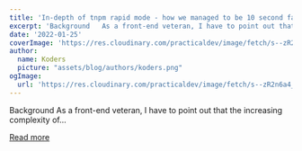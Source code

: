 ```yaml
---
title: 'In-depth of tnpm rapid mode - how we managed to be 10 second faster than pnpm'
excerpt: 'Background   As a front-end veteran, I have to point out that the increasing complexity of...'
date: '2022-01-25'
coverImage: 'https://res.cloudinary.com/practicaldev/image/fetch/s--zR2n6a4_--/c_imagga_scale,f_auto,fl_progressive,h_420,q_auto,w_1000/https://dev-to-uploads.s3.amazonaws.com/uploads/articles/tcy9uwojmnb9ikrrrczz.png'
author:
  name: Koders
  picture: "assets/blog/authors/koders.png"
ogImage:
  url: 'https://res.cloudinary.com/practicaldev/image/fetch/s--zR2n6a4_--/c_imagga_scale,f_auto,fl_progressive,h_420,q_auto,w_1000/https://dev-to-uploads.s3.amazonaws.com/uploads/articles/tcy9uwojmnb9ikrrrczz.png'
---
```


Background   As a front-end veteran, I have to point out that the increasing complexity of...

[Read more](https://dev.to/atian25/in-depth-of-tnpm-rapid-mode-how-could-we-fast-10s-than-pnpm-3bpp)
